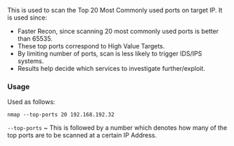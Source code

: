 

This is used to scan the Top 20 Most Commonly used ports on target IP.
It is used since:
- Faster Recon, since scanning 20 most commonly used ports is better than 65535.
- These top ports correspond to High Value Targets.
- By limiting number of ports, scan is less likely to trigger IDS/IPS systems.
- Results help decide which services to investigate further/exploit.


### Usage

Used as follows:
```
nmap --top-ports 20 192.168.192.32
```

`--top-ports` ~ This is followed by a number which denotes how many of the top ports are to be scanned at a certain IP Address.